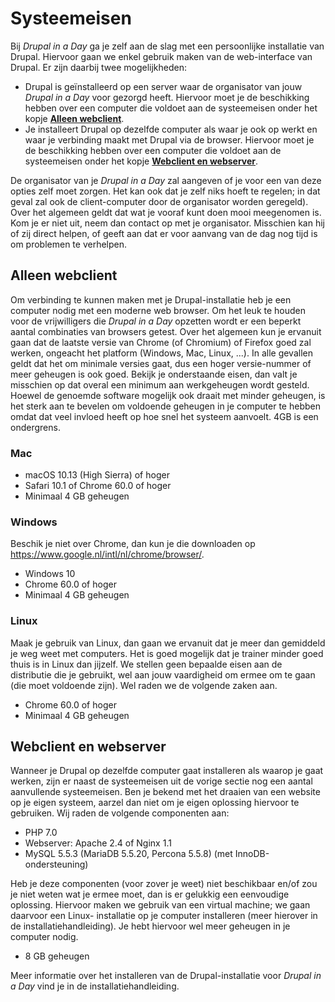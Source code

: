Systeemeisen
============
Bij *Drupal in a Day* ga je zelf aan de slag met een persoonlijke installatie
van Drupal. Hiervoor gaan we enkel gebruik maken van de web-interface van
Drupal. Er zijn daarbij twee mogelijkheden:

* Drupal is geïnstalleerd op een server waar de organisator van jouw *Drupal in
  a Day* voor gezorgd heeft. Hiervoor moet je de beschikking hebben over een
  computer die voldoet aan de systeemeisen onder het kopje 
  [**Alleen webclient**](#alleen-webclient).
* Je installeert Drupal op dezelfde computer als waar je ook op werkt en waar je
  verbinding maakt met Drupal via de browser. Hiervoor moet je de beschikking
  hebben over een computer die voldoet aan de systeemeisen onder het kopje
  [**Webclient en webserver**](#webclient-en-webserver).

De organisator van je *Drupal in a Day* zal aangeven of je voor een van deze 
opties zelf moet zorgen. Het kan ook dat je zelf niks hoeft te regelen; in dat
geval zal ook de client-computer door de organisator worden geregeld). Over het
algemeen geldt dat wat je vooraf kunt doen mooi meegenomen is. Kom je er niet
uit, neem dan contact op met je organisator. Misschien kan hij of zij direct
helpen, of geeft aan dat er voor aanvang van de dag nog tijd is om problemen te
verhelpen.

Alleen webclient
----------------
Om verbinding te kunnen maken met je Drupal-installatie heb je een computer
nodig met een moderne web browser. Om het leuk te houden voor de vrijwilligers
die *Drupal in a Day* opzetten wordt er een beperkt aantal combinaties van
browsers getest. Over het algemeen kun je ervanuit gaan dat de laatste versie
van Chrome (of Chromium) of Firefox goed zal werken, ongeacht het platform
(Windows, Mac, Linux, ...). In alle gevallen geldt dat het om minimale versies
gaat, dus een hoger versie-nummer of meer geheugen is ook goed. Bekijk je
onderstaande eisen, dan valt je misschien op dat overal een minimum aan
werkgeheugen wordt gesteld. Hoewel de genoemde software mogelijk ook draait met
minder geheugen, is het sterk aan te bevelen om voldoende geheugen in je
computer te hebben omdat dat veel invloed heeft op hoe snel het systeem
aanvoelt. 4GB is een ondergrens.

### Mac
* macOS 10.13 (High Sierra) of hoger
* Safari 10.1 of Chrome 60.0 of hoger
* Minimaal 4 GB geheugen

### Windows
Beschik je niet over Chrome, dan kun je die downloaden op
https://www.google.nl/intl/nl/chrome/browser/.

* Windows 10
* Chrome 60.0 of hoger
* Minimaal 4 GB geheugen

### Linux
Maak je gebruik van Linux, dan gaan we ervanuit dat je meer dan gemiddeld je weg
weet met computers. Het is goed mogelijk dat je trainer minder goed thuis is in
Linux dan jijzelf. We stellen geen bepaalde eisen aan de distributie die je
gebruikt, wel aan jouw vaardigheid om ermee om te gaan (die moet voldoende
zijn). Wel raden we de volgende zaken aan.

* Chrome 60.0 of hoger
* Minimaal 4 GB geheugen

Webclient en webserver
----------------------
Wanneer je Drupal op dezelfde computer gaat installeren als waarop je gaat
werken, zijn er naast de systeemeisen uit de vorige sectie nog een aantal
aanvullende systeemeisen. Ben je bekend met het draaien van een website op je
eigen systeem, aarzel dan niet om je eigen oplossing hiervoor te gebruiken. Wij
raden de volgende componenten aan:

* PHP 7.0
* Webserver: Apache 2.4 of Nginx 1.1
* MySQL 5.5.3 (MariaDB 5.5.20, Percona 5.5.8) (met InnoDB-ondersteuning)

Heb je deze componenten (voor zover je weet) niet beschikbaar en/of zou je niet
weten wat je ermee moet, dan is er gelukkig een eenvoudige oplossing. Hiervoor
maken we gebruik van een virtual machine; we gaan daarvoor een Linux-
installatie op je computer installeren (meer hierover in de
installatiehandleiding). Je hebt hiervoor wel meer geheugen in je computer
nodig.

* 8 GB geheugen

Meer informatie over het installeren van de Drupal-installatie voor *Drupal in
a Day* vind je in de installatiehandleiding.
